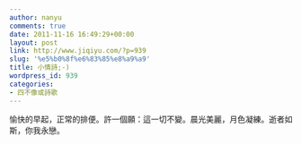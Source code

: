 ```yaml
---
author: nanyu
comments: true
date: 2011-11-16 16:49:29+00:00
layout: post
link: http://www.jiqiyu.com/?p=939
slug: '%e5%b0%8f%e6%83%85%e8%a9%a9'
title: 小情詩;-)
wordpress_id: 939
categories:
- 四不像或詩歌
---
```


愉快的早起，正常的排便。許一個願：這一切不變。晨光美麗，月色凝練。逝者如斯，你我永戀。 



